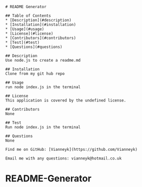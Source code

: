 
    
    # README Generator

    ## Table of Contents
    * [Description](#description)
    * [Installation](#installation)
    * [Usage](#usage)
    * [License](#license)
    * [Contributors](#contributors)
    * [Test](#test)
    * [Questions](#questions)

    ## Description
    Use node.js to create a readme.md

    ## Installation
    Clone from my git hub repo

    ## Usage
    run node index.js in the terminal

    ## License
    This application is covered by the undefined license.

    ## Contributors
    None

    ## Test
    Run node index.js in the terminal

    ## Questions
    None
    
    Find me on GitHub: [Vianneyk](https://github.com/Vianneyk)
    
    Email me with any questions: vianneyk@hotmail.co.uk

  # README-Generator

